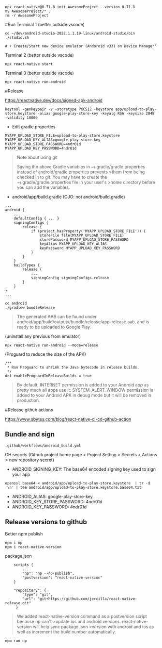 ```
npx react-native@0.71.8 init AwesomeProject --version 0.71.8 
mv AwesomeProject/* .
rm -r AwesomeProject
```

#Run
Terminal 1 (better outside vscode)
```
cd ~/dev/android-studio-2022.1.1.19-linux/android-studio/bin
./studio.sh

# + Create/Start new device emulator (Andoroid v33) on Device Manager'
```

Terminal 2 (better outside vscode)
```
npx react-native start
```

Terminal 3 (better outside vscode)
```
npx react-native run-android
```

#Release

https://reactnative.dev/docs/signed-apk-android
```
keytool -genkeypair -v -storetype PKCS12 -keystore app/upload-to-play-store.keystore -alias google-play-store-key -keyalg RSA -keysize 2048 -validity 10000
```

+ Edit gradle.properties
```
MYAPP_UPLOAD_STORE_FILE=upload-to-play-store.keystore
MYAPP_UPLOAD_KEY_ALIAS=google-play-store-key
MYAPP_UPLOAD_STORE_PASSWORD=4ndr01d
MYAPP_UPLOAD_KEY_PASSWORD=4ndr01d
```

>Note about using git
>
>Saving the above Gradle variables in ~/.gradle/gradle.properties instead of android/gradle.properties prevents >them from being checked in to git. You may have to create the ~/.gradle/gradle.properties file in your user's >home directory before you can add the variables.

+ android/app/build.gradle (OJO: not android/build.gradle)
```
...
android {
    ...
    defaultConfig { ... }
    signingConfigs {
        release {
            if (project.hasProperty('MYAPP_UPLOAD_STORE_FILE')) {
                storeFile file(MYAPP_UPLOAD_STORE_FILE)
                storePassword MYAPP_UPLOAD_STORE_PASSWORD
                keyAlias MYAPP_UPLOAD_KEY_ALIAS
                keyPassword MYAPP_UPLOAD_KEY_PASSWORD
            }
        }
    }
    buildTypes {
        release {
            ...
            signingConfig signingConfigs.release
        }
    }
}
...
```

```
cd android
./gradlew bundleRelease
``` 

>The generated AAB can be found under android/app/build/outputs/bundle/release/app-release.aab, 
>and is ready to be uploaded to Google Play.

(uninstall any previous from emulator)
```
npx react-native run-android --mode=release
```

(Proguard to reduce the size of the APK)
```
/**
 * Run Proguard to shrink the Java bytecode in release builds.
 */
def enableProguardInReleaseBuilds = true
```

>By default, INTERNET permission is added to your Android app as pretty much all apps use it. 
>SYSTEM_ALERT_WINDOW permission is added to your Android APK in debug mode but it will be removed in production.

#Release github actions

https://www.obytes.com/blog/react-native-ci-cd-github-action

## Bundle and sign

```
.github/workflows/android_build.yml
```

GH secrets (Github project home page > Project Setting > Secrets > Actions > new repository secret)

- ANDROID_SIGNING_KEY: The base64 encoded signing key used to sign your app
```
openssl base64 < android/app/upload-to-play-store.keystore  | tr -d '\n' | tee android/app/upload-to-play-store.keystore.base64.txt
```

- ANDROID_ALIAS: google-play-store-key
- ANDROID_KEY_STORE_PASSWORD: 4ndr01d
- ANDROID_KEY_PASSWORD: 4ndr01d


## Release versions to github
Better npm publish
```
npm i np
npm i react-native-version
```

package.json
```
    scripts {
        ...
        "np": "np --no-publish",
        "postversion": "react-native-version"
    }

    "repository": {
        "type": "git",
        "url": "git+https://github.com/jercilla/react-native-release.git"
     }

```

>We added react-native-version command as a postversion script because np can't >update ios and android versions. react-native-version will help sync package.json >version with android and ios as well as increment the build number automatically. 

```
npm run np
```


